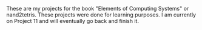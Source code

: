 These are my projects for the book "Elements of Computing Systems" or nand2tetris. These projects were done for learning purposes. I am currently on Project 11 and 
will eventually go back and finish it.

